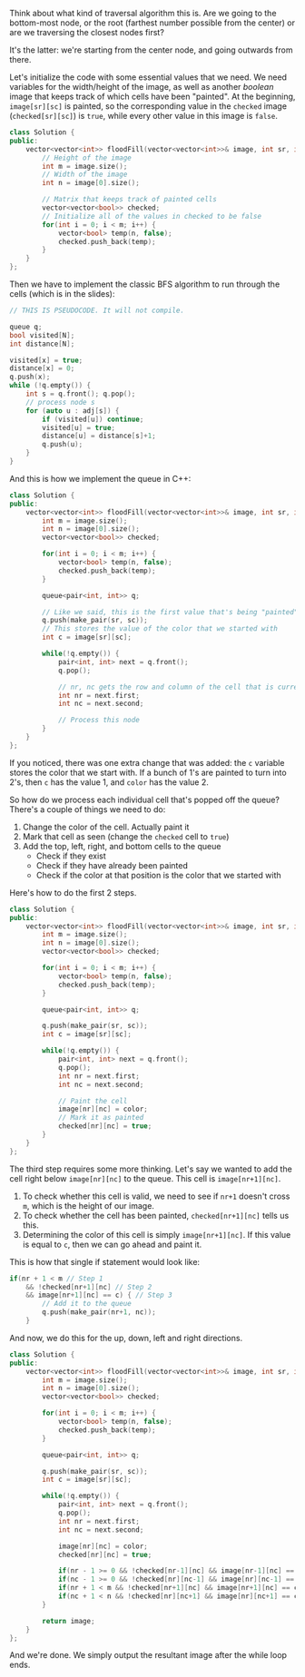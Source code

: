 Think about what kind of traversal algorithm this is. Are we going to the bottom-most node, or the root (farthest number possible from the center) or are we traversing the closest nodes first?

It's the latter: we're starting from the center node, and going outwards from there.

Let's initialize the code with some essential values that we need. We need variables for the width/height of the image, as well as another *boolean* image that keeps track of which cells have been "painted". At the beginning, `image[sr][sc]` is painted, so the corresponding value in the `checked` image (`checked[sr][sc]`) is `true`, while every other value in this image is `false`.

```cpp
class Solution {
public:
    vector<vector<int>> floodFill(vector<vector<int>>& image, int sr, int sc, int color) {
        // Height of the image
        int m = image.size();
        // Width of the image
        int n = image[0].size();

        // Matrix that keeps track of painted cells
        vector<vector<bool>> checked;
        // Initialize all of the values in checked to be false
        for(int i = 0; i < m; i++) {
            vector<bool> temp(n, false);
            checked.push_back(temp);
        }
    }
};
```

Then we have to implement the classic BFS algorithm to run through the cells (which is in the slides):

```cpp
// THIS IS PSEUDOCODE. It will not compile.

queue q; 
bool visited[N]; 
int distance[N]; 

visited[x] = true;
distance[x] = 0;
q.push(x);
while (!q.empty()) {
    int s = q.front(); q.pop();
    // process node s
    for (auto u : adj[s]) {
        if (visited[u]) continue;
        visited[u] = true;
        distance[u] = distance[s]+1;
        q.push(u);
    }
}
```

And this is how we implement the queue in C++:

```cpp
class Solution {
public:
    vector<vector<int>> floodFill(vector<vector<int>>& image, int sr, int sc, int color) {
        int m = image.size();
        int n = image[0].size();
        vector<vector<bool>> checked;

        for(int i = 0; i < m; i++) {
            vector<bool> temp(n, false);
            checked.push_back(temp);
        }

        queue<pair<int, int>> q;

        // Like we said, this is the first value that's being "painted". So we put it at the top of the queue.
        q.push(make_pair(sr, sc));
        // This stores the value of the color that we started with
        int c = image[sr][sc];

        while(!q.empty()) {
            pair<int, int> next = q.front();
            q.pop();

            // nr, nc gets the row and column of the cell that is currently being processed
            int nr = next.first;
            int nc = next.second;

            // Process this node
        }
    }
};
```

If you noticed, there was one extra change that was added: the `c` variable stores the color that we start with. If a bunch of 1's are painted to turn into 2's, then `c` has the value 1, and `color` has the value 2.

So how do we process each individual cell that's popped off the queue? There's a couple of things we need to do:
1. Change the color of the cell. Actually paint it
2. Mark that cell as seen (change the `checked` cell to `true`)
3. Add the top, left, right, and bottom cells to the queue
    * Check if they exist
    * Check if they have already been painted
    * Check if the color at that position is the color that we started with

Here's how to do the first 2 steps.

```cpp
class Solution {
public:
    vector<vector<int>> floodFill(vector<vector<int>>& image, int sr, int sc, int color) {
        int m = image.size();
        int n = image[0].size();
        vector<vector<bool>> checked;

        for(int i = 0; i < m; i++) {
            vector<bool> temp(n, false);
            checked.push_back(temp);
        }

        queue<pair<int, int>> q;

        q.push(make_pair(sr, sc));
        int c = image[sr][sc];

        while(!q.empty()) {
            pair<int, int> next = q.front();
            q.pop();
            int nr = next.first;
            int nc = next.second;

            // Paint the cell
            image[nr][nc] = color;
            // Mark it as painted
            checked[nr][nc] = true;
        }
    }
};
```

The third step requires some more thinking. Let's say we wanted to add the cell right below `image[nr][nc]` to the queue. This cell is `image[nr+1][nc]`.
1. To check whether this cell is valid, we need to see if `nr+1` doesn't cross `m`, which is the height of our image.
2. To check whether the cell has been painted, `checked[nr+1][nc]` tells us this.
3. Determining the color of this cell is simply `image[nr+1][nc]`. If this value is equal to `c`, then we can go ahead and paint it.

This is how that single if statement would look like:

```cpp
if(nr + 1 < m // Step 1
    && !checked[nr+1][nc] // Step 2
    && image[nr+1][nc] == c) { // Step 3
        // Add it to the queue
        q.push(make_pair(nr+1, nc));
    }
```

And now, we do this for the up, down, left and right directions.

```cpp
class Solution {
public:
    vector<vector<int>> floodFill(vector<vector<int>>& image, int sr, int sc, int color) {
        int m = image.size();
        int n = image[0].size();
        vector<vector<bool>> checked;

        for(int i = 0; i < m; i++) {
            vector<bool> temp(n, false);
            checked.push_back(temp);
        }

        queue<pair<int, int>> q;

        q.push(make_pair(sr, sc));
        int c = image[sr][sc];

        while(!q.empty()) {
            pair<int, int> next = q.front();
            q.pop();
            int nr = next.first;
            int nc = next.second;

            image[nr][nc] = color;
            checked[nr][nc] = true;

            if(nr - 1 >= 0 && !checked[nr-1][nc] && image[nr-1][nc] == c) q.push(make_pair(nr-1, nc));
            if(nc - 1 >= 0 && !checked[nr][nc-1] && image[nr][nc-1] == c) q.push(make_pair(nr, nc-1));
            if(nr + 1 < m && !checked[nr+1][nc] && image[nr+1][nc] == c) q.push(make_pair(nr+1, nc));
            if(nc + 1 < n && !checked[nr][nc+1] && image[nr][nc+1] == c) q.push(make_pair(nr, nc+1));
        }

        return image;
    }
};
```

And we're done. We simply output the resultant image after the while loop ends.